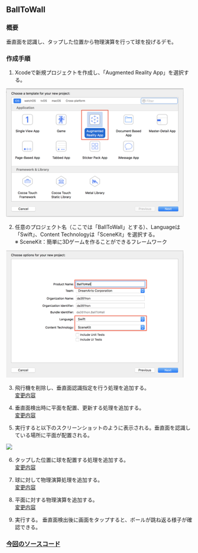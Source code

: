 ## BallToWall
### 概要
垂直面を認識し、タップした位置から物理演算を行って球を投げるデモ。
### 作成手順  

1. Xcodeで新規プロジェクトを作成し、「Augmented Reality App」を選択する。  
<img src="images/ball_to_wall_select_ar.png" width="480"/>   

2. 任意のプロジェクト名（ここでは「BallToWall」とする）、Languageは「Swift」、Content Technologyは「SceneKit」を選択する。  
※ SceneKit：簡単に3Dゲームを作ることができるフレームワーク  
<img src="images/ball_to_wall_select_swift_scene_kit.png" width="480"/>  

3. 飛行機を削除し、垂直面認識指定を行う処理を追加する。  
[変更内容](https://github.com/KantaiMishima/ARKit/commit/771027c1a18df5b7445072586dadd2a1ebd4a3ae)

4. 垂直面検出時に平面を配置、更新する処理を追加する。  
[変更内容](https://github.com/KantaiMishima/ARKit/commit/bbc6f32aef00a90aabfdc3ac51e2abe0ec94f7cd)

5. 実行すると以下のスクリーンショットのように表示される。垂直面を認識している場所に平面が配置される。  
<img src="https://user-images.githubusercontent.com/23329399/53168677-977d4980-361e-11e9-94ee-31eab111d27c.JPG" width="240"/>  

6. タップした位置に球を配置する処理を追加する。  
[変更内容](https://github.com/KantaiMishima/ARKit/commit/70ae1611bf0efc5bb209a44390338a8367d7c5f9)

7. 球に対して物理演算処理を追加する。  
[変更内容](https://github.com/KantaiMishima/ARKit/commit/ddededb45ca2ada5b811b44c79380c43d117d85c)

8. 平面に対する物理演算を追加する。  
[変更内容](https://github.com/KantaiMishima/ARKit/commit/114b3604a812afbfdb6e043c83684348b3dfe763)

9. 実行する。
垂直面検出後に画面をタップすると、ボールが跳ね返る様子が確認できる。


### [今回のソースコード](https://raw.githubusercontent.com/KantaiMishima/ARKit/master/BallToWall/BallToWall/ViewController.swift)
